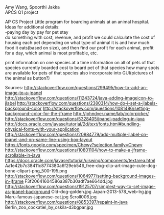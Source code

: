Amy Wang, Spoorthi Jakka
<br />
APCS Q1 project
<br />


AP CS Project
Little program for boarding animals at an animal hospital.
<br />
Ideas for additional details:
<br />
-paying day by pay for pet stay
<br />
do something with cost, revenue, and profit
  we could calculate the cost of housing each pet depending on what type of animal it is and how much food it eats(based on size), and
  then find our profit for each animal, profit for a day, which animal is most profitable, etc.
  
print information on one species at a time
  information on all of pets of that species currently boarded
  cost to board pet of that species
  how many spots are available for pets of that species
  also incorporate into GUI(pictures of the animal as button?)

Sources:
http://stackoverflow.com/questions/299495/how-to-add-an-image-to-a-jpanel<br />
http://stackoverflow.com/questions/11243724/java-adding-imageicon-to-jlabel
http://stackoverflow.com/questions/2380314/how-do-i-set-a-jlabels-background-color
http://stackoverflow.com/questions/1081486/setting-background-color-for-the-jframe
http://johndyer.name/lab/colorpicker/
http://stackoverflow.com/questions/5328405/jpanel-padding-in-java
http://docs.oracle.com/javase/tutorial/2d/text/fonts.html#bundling-physical-fonts-with-your-application
http://stackoverflow.com/questions/20884779/add-multiple-jlabel-on-jpanel-and-on-same-line-using-box-layout
https://fonts.google.com/specimen/Chewy?selection.family=Chewy
http://stackoverflow.com/questions/10801104/how-to-make-a-jframe-scrollable-in-java
https://docs.oracle.com/javase/tutorial/uiswing/components/textarea.html
Aa1e42b7c38411c8774380a6f29eb546_free-dog-clip-art-image-cute-dog-bone-clipart-png_500-195.png
http://stackoverflow.com/questions/1064977/setting-background-images-in-jframe
F3f20641604586a387b30adf7ae664dd.jpg
http://stackoverflow.com/questions/19125707/simplest-way-to-set-image-as-jpanel-background
Old-dog-golden.jpg
Japan-2013-578_web-lrg.jpg
Maru-famous-japanese-cat.jpg
Scroll006.jpg
http://stackoverflow.com/questions/8853397/repaint-in-java
Berlin_zoo_cockatiel_by_oskila-d3bgpar.jpg

